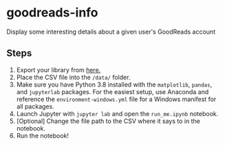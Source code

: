 # goodreads-info
Display some interesting details about a given user's GoodReads account

## Steps
1) Export your library from [here.](https://www.goodreads.com/review/import)
2) Place the CSV file into the `/data/` folder.
3) Make sure you have Python 3.8 installed with the `matplotlib`, `pandas`, and `jupyterlab` packages. For the easiest setup, use Anaconda and reference the `environment-windows.yml` file for a Windows manifest for all packages.
4) Launch Jupyter with `jupyter lab` and open the `run_me.ipynb` notebook.
5) [Optional] Change the file path to the CSV where it says to in the notebook.
6) Run the notebook!
